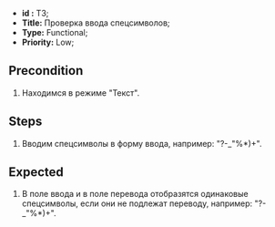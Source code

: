  - **id :** T3;
 - **Title:** Проверка ввода спецсимволов;
 - **Type:** Functional;
 - **Priority:** Low;

## Precondition

1. Находимся в режиме "Текст".

## Steps

1. Вводим спецсимволы в форму ввода, например: 
"?-_"%*)+".
 
## Expected
  
1. В поле ввода и в поле перевода отобразятся одинаковые спецсимволы, если они не подлежат переводу, например: 
"?-_"%*)+".